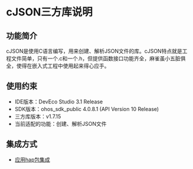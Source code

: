 # cJSON三方库说明
## 功能简介
cJSON是使用C语言编写，用来创建、解析JSON文件的库。cJSON特点就是工程文件简单，只有一个.c和一个.h，但提供函数接口功能齐全，麻雀虽小五脏俱全，使得在嵌入式工程中使用起来得心应手。
## 使用约束
- IDE版本：DevEco Studio 3.1 Release
- SDK版本：ohos_sdk_public 4.0.8.1 (API Version 10 Release)
- 三方库版本：v1.7.15 
- 当前适配的功能：创建、解析JSON文件

## 集成方式
+ [应用hap包集成](docs/hap_integrate.md)
